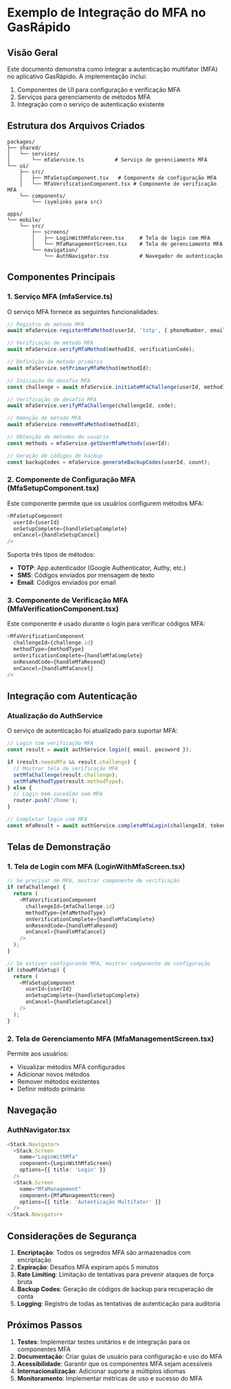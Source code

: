 # Exemplo de Integração do MFA no GasRápido

## Visão Geral

Este documento demonstra como integrar a autenticação multifator (MFA) no aplicativo GasRápido. A implementação inclui:

1. Componentes de UI para configuração e verificação MFA
2. Serviços para gerenciamento de métodos MFA
3. Integração com o serviço de autenticação existente

## Estrutura dos Arquivos Criados

```
packages/
├── shared/
│   └── services/
│       └── mfaService.ts          # Serviço de gerenciamento MFA
└── ui/
    ├── src/
    │   ├── MfaSetupComponent.tsx   # Componente de configuração MFA
    │   └── MfaVerificationComponent.tsx # Componente de verificação MFA
    └── components/
        └── (symlinks para src)

apps/
└── mobile/
    └── src/
        ├── screens/
        │   ├── LoginWithMfaScreen.tsx     # Tela de login com MFA
        │   └── MfaManagementScreen.tsx    # Tela de gerenciamento MFA
        └── navigation/
            └── AuthNavigator.tsx          # Navegador de autenticação
```

## Componentes Principais

### 1. Serviço MFA (mfaService.ts)

O serviço MFA fornece as seguintes funcionalidades:

```typescript
// Registro de método MFA
await mfaService.registerMfaMethod(userId, 'totp', { phoneNumber, emailAddress });

// Verificação de método MFA
await mfaService.verifyMfaMethod(methodId, verificationCode);

// Definição de método primário
await mfaService.setPrimaryMfaMethod(methodId);

// Iniciação de desafio MFA
const challenge = await mfaService.initiateMfaChallenge(userId, methodId);

// Verificação de desafio MFA
await mfaService.verifyMfaChallenge(challengeId, code);

// Remoção de método MFA
await mfaService.removeMfaMethod(methodId);

// Obtenção de métodos do usuário
const methods = mfaService.getUserMfaMethods(userId);

// Geração de códigos de backup
const backupCodes = mfaService.generateBackupCodes(userId, count);
```

### 2. Componente de Configuração MFA (MfaSetupComponent.tsx)

Este componente permite que os usuários configurem métodos MFA:

```typescript
<MfaSetupComponent
  userId={userId}
  onSetupComplete={handleSetupComplete}
  onCancel={handleSetupCancel}
/>
```

Suporta três tipos de métodos:
- **TOTP**: App autenticador (Google Authenticator, Authy, etc.)
- **SMS**: Códigos enviados por mensagem de texto
- **Email**: Códigos enviados por email

### 3. Componente de Verificação MFA (MfaVerificationComponent.tsx)

Este componente é usado durante o login para verificar códigos MFA:

```typescript
<MfaVerificationComponent
  challengeId={challenge.id}
  methodType={methodType}
  onVerificationComplete={handleMfaComplete}
  onResendCode={handleMfaResend}
  onCancel={handleMfaCancel}
/>
```

## Integração com Autenticação

### Atualização do AuthService

O serviço de autenticação foi atualizado para suportar MFA:

```typescript
// Login com verificação MFA
const result = await authService.login({ email, password });

if (result.needsMfa && result.challenge) {
  // Mostrar tela de verificação MFA
  setMfaChallenge(result.challenge);
  setMfaMethodType(result.methodType);
} else {
  // Login bem-sucedido sem MFA
  router.push('/home');
}

// Completar login com MFA
const mfaResult = await authService.completeMfaLogin(challengeId, token);
```

## Telas de Demonstração

### 1. Tela de Login com MFA (LoginWithMfaScreen.tsx)

```typescript
// Se precisar de MFA, mostrar componente de verificação
if (mfaChallenge) {
  return (
    <MfaVerificationComponent
      challengeId={mfaChallenge.id}
      methodType={mfaMethodType}
      onVerificationComplete={handleMfaComplete}
      onResendCode={handleMfaResend}
      onCancel={handleMfaCancel}
    />
  );
}

// Se estiver configurando MFA, mostrar componente de configuração
if (showMfaSetup) {
  return (
    <MfaSetupComponent
      userId={userId}
      onSetupComplete={handleSetupComplete}
      onCancel={handleSetupCancel}
    />
  );
}
```

### 2. Tela de Gerenciamento MFA (MfaManagementScreen.tsx)

Permite aos usuários:
- Visualizar métodos MFA configurados
- Adicionar novos métodos
- Remover métodos existentes
- Definir método primário

## Navegação

### AuthNavigator.tsx

```typescript
<Stack.Navigator>
  <Stack.Screen 
    name="LoginWithMfa" 
    component={LoginWithMfaScreen}
    options={{ title: 'Login' }}
  />
  <Stack.Screen 
    name="MfaManagement" 
    component={MfaManagementScreen}
    options={{ title: 'Autenticação Multifator' }}
  />
</Stack.Navigator>
```

## Considerações de Segurança

1. **Encriptação**: Todos os segredos MFA são armazenados com encriptação
2. **Expiração**: Desafios MFA expiram após 5 minutos
3. **Rate Limiting**: Limitação de tentativas para prevenir ataques de força bruta
4. **Backup Codes**: Geração de códigos de backup para recuperação de conta
5. **Logging**: Registro de todas as tentativas de autenticação para auditoria

## Próximos Passos

1. **Testes**: Implementar testes unitários e de integração para os componentes MFA
2. **Documentação**: Criar guias de usuário para configuração e uso do MFA
3. **Acessibilidade**: Garantir que os componentes MFA sejam acessíveis
4. **Internacionalização**: Adicionar suporte a múltiplos idiomas
5. **Monitoramento**: Implementar métricas de uso e sucesso do MFA